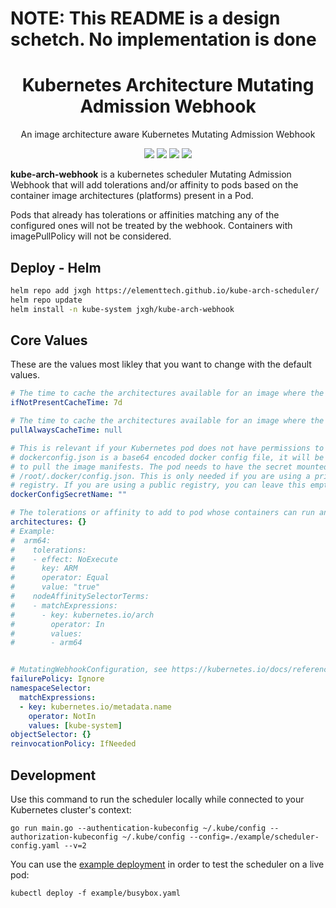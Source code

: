 # NOTE: This README is a design schetch. No implementation is done

<h1 align="center">Kubernetes Architecture Mutating Admission Webhook</h1>
<p align="center">An image architecture aware Kubernetes Mutating Admission Webhook</p>

<p align="center">
<a  target="_blank"><img src="https://img.shields.io/github/v/release/msvticket/kube-arch-webhook" /></a>
<a  target="_blank"><img src="https://img.shields.io/github/downloads/msvticket/kube-arch-webhook/total"/></a>
<a  target="_blank"><img src="https://img.shields.io/github/issues/msvticket/kube-arch-webhook"/></a>
<a  target="_blank"><img src="https://img.shields.io/github/go-mod/go-version/msvticket/kube-arch-webhook"/></a>
</p>

**kube-arch-webhook** is a kubernetes scheduler Mutating Admission Webhook that will add tolerations and/or affinity to pods based on the container image architectures (platforms) present in a Pod.

Pods that already has tolerations or affinities matching any of the configured ones will not be treated by the webhook. Containers with imagePullPolicy will not be considered.

## Deploy - Helm

```bash
helm repo add jxgh https://elementtech.github.io/kube-arch-scheduler/
helm repo update
helm install -n kube-system jxgh/kube-arch-webhook
```

## Core Values

These are the values most likley that you want to change with the default values.

```yaml
# The time to cache the architectures available for an image where the imagePullPolicy in the pod is IfNotPresent. The duration is parsed by github.com/mashiike/longduration.
ifNotPresentCacheTime: 7d

# The time to cache the architectures available for an image where the imagePullPolicy in the pod is PullAlways. null means don't cache.
pullAlwaysCacheTime: null

# This is relevant if your Kubernetes pod does not have permissions to your private registries.
# dockerconfig.json is a base64 encoded docker config file, it will be used
# to pull the image manifests. The pod needs to have the secret mounted at
# /root/.docker/config.json. This is only needed if you are using a private
# registry. If you are using a public registry, you can leave this empty.
dockerConfigSecretName: ""

# The tolerations or affinity to add to pod whose containers can run an architecture. nodeAffinitySelectorTerms is added to affinity.nodeAffinity.requiredDuringSchedulingIgnoredDuringExecution.nodeSelectorTerms
architectures: {}
# Example:
#  arm64:
#    tolerations:
#    - effect: NoExecute
#      key: ARM
#      operator: Equal
#      value: "true"
#    nodeAffinitySelectorTerms:
#    - matchExpressions:
#      - key: kubernetes.io/arch
#        operator: In
#        values:
#        - arm64


# MutatingWebhookConfiguration, see https://kubernetes.io/docs/reference/access-authn-authz/extensible-admission-controllers/#matching-requests-objectselector
failurePolicy: Ignore
namespaceSelector:
  matchExpressions:
  - key: kubernetes.io/metadata.name
    operator: NotIn
    values: [kube-system]
objectSelector: {}
reinvocationPolicy: IfNeeded
```

## Development

Use this command to run the scheduler locally while connected to your Kubernetes cluster's context:

```shell
go run main.go --authentication-kubeconfig ~/.kube/config --authorization-kubeconfig ~/.kube/config --config=./example/scheduler-config.yaml --v=2
```

You can use the [example deployment](example/busybox.yaml) in order to test the scheduler on a live pod:

```
kubectl deploy -f example/busybox.yaml
```
